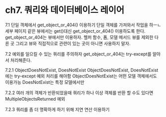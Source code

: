 # ch7. 쿼리와 데이터베이스 레이어

7.1 단일 객체에서 get_object_or_404() 이용하기
단일 객체를 가져와서 작업을 하ㅡㄴ 세부 페이지 같은 뷰에서는 get()대신 get_object_or_404() 이용하도록 한다.
get_object_or_404는 뷰에서만 이용하자.
헬퍼 함수, 폼, 모델 메서드 뷰를 제외한 다른 곳 그리고 뷰와 직접적으로 관련이 있는 곳이 아니면 사용하지 말자.

7.2 예외를 일으킬 수 있는 쿼리를 주의하자
get_object_or_404는 try-except를 알아서 처리해준다.

7.2.1 ObjectDoesNotExist, DoesNotExist 
ObjectDoesNotExist, DoesNotExist에는 try-except 예외 처리를 해야함
ObjectDoesNotExist는 어떤 모델 객체에서도 이용가능
DoesNotExist는 특정 모델에서만

7.2.2 여러 개의 객체가 반환되었을때
쿼리가 하나 이상 객체를 반환 할 수도 있다면 MultipleObjectsReturned 예외

7.2.3 쿼리를 좀 더 명확하게 하기 위해 지연 연산 이용하기
